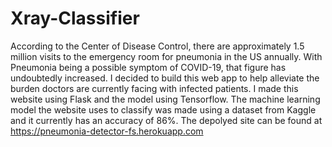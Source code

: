 # Xray-Classifier
According to the Center of Disease Control, there are approximately 1.5 million visits to the emergency room for pneumonia in the US annually. With Pneumonia being a possible symptom of COVID-19, that figure has undoubtedly increased. I decided to build this web app to help alleviate the burden doctors are currently facing with infected patients. I made this website using Flask and the model using Tensorflow. The machine learning model the website uses to classify was made using a dataset from Kaggle and it currently has an accuracy of 86%. The depolyed site can be found at https://pneumonia-detector-fs.herokuapp.com
